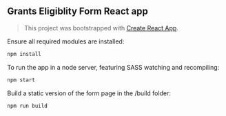 ## Grants Eligiblity Form React app
>This project was bootstrapped with [Create React App](https://github.com/facebookincubator/create-react-app).


Ensure all required modules are installed:
```sh
npm install
```


To run the app in a node server, featuring SASS watching and recompiling:
```sh
npm start
```


Build a static version of the form page in the /build folder:
```sh
npm run build
```

